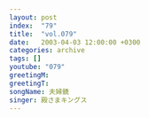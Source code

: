 ```yaml
---
layout: post
index:  "79"
title:  "vol.079"
date:   2003-04-03 12:00:00 +0300
categories: archive
tags: []
youtube: "079"
greetingM: 
greetingT: 
songName: 夫婦鏡
singer: 殿さまキングス
---
```

